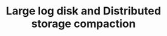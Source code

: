 ---
slug: log-disk-distributed-storage-compaction
version: v1.295.0
title: Large log disk and Distributed storage compaction
tags: ['Storage']
image: ./windmill_alone.png
description: One of our large scale customers noticed that their database disk usage was much much higher than they anticipated. After investigation, we realized that our use of the database for streaming was very suboptimal in a few ways due to the nature of update in postgres. When you update a row in Postgres, it will actually keep the prior row as a dead tuple until it is collected. It doesn't matter in much case but it will if you're appending a few log lines to a 25MB log row, every 500ms. <br/><br/> **We have completely refactored the way we deal with logs in major ways  and starting on 1.295.0 you should feel comfortable having extremely large logs on Windmill** <br/><br/> First action we took was to extract the logs from the queue table to a separate table. That was to avoid update unrelated to logs creating dead tuples. Second action was to make the streaming rate from the worker adaptive to the duration of the job, a longer job does not need to update its log every 500ms, every 2.5s is reasonable for jobs of more than 10s, 5s for 60s+, etc... <br/><br/> But that was still not enough, even every 2.5s an update on a 25mb log would create lots of heavy dead tuples. And 25MB is not that large, our customer should feel confident streaming GBs of logs per job with jobs that run for months. <br/><br/> So we completely revisited the way we store logs to only treat the database as a buffer for streaming purpose rather than long term storage. We keep the db as a 5000 char buffer to still provide the same instant preview as before but <br/><br/> 1. On EE, the logs will be streamed to S3 if you connected your instance to S3, everything is seamless and you can still download the entire log, Windmill will take care of streaming from S3 <br/><br/> 2. non EE, the excess log (>10000 chars)  will be stored on disk of the worker (mount /tmp/windmill/logs to persist those). <br/><br/> **Now the db only stores at most 5Kb of logs per job rows, reducing the pressure on it by order of magnitudes, while users can now run jobs with unlimited logs with minimal impact on the worker or db. And the logs are still as live as before**
features:
  [
    'Logs moved to a separate table to reduce database clutter.',
    'Adaptive log update frequency based on job duration to lessen database load.',
    'Database used as a buffer for instant log previews, storing up to 5000 characters.',
    'S3 streaming for EE users and local storage for non-EE users for extensive logs.',
    'Significantly reduced database pressure, supporting unlimited log sizes with minimal impact.'

  ]
docs: /docs/core_concepts/variables_and_secrets#custom-contextual-variables
---